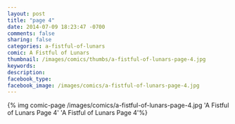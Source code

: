 ```yaml
---
layout: post
title: "page 4"
date: 2014-07-09 18:23:47 -0700
comments: false
sharing: false
categories: a-fistful-of-lunars
comic: A Fistful of Lunars
thumbnail: /images/comics/thumbs/a-fistful-of-lunars-page-4.jpg
keywords: 
description: 
facebook_type: 
facebook_image: /images/comics/a-fistful-of-lunars-page-4.jpg
---
```


{% img comic-page /images/comics/a-fistful-of-lunars-page-4.jpg 'A Fistful of Lunars Page 4' 'A Fistful of Lunars Page 4'%}